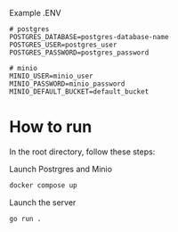Example .ENV

```.env
# postgres
POSTGRES_DATABASE=postgres-database-name
POSTGRES_USER=postgres_user
POSTGRES_PASSWORD=postgres_password

# minio
MINIO_USER=minio_user
MINIO_PASSWORD=minio_password
MINIO_DEFAULT_BUCKET=default_bucket
```

# How to run

In the root directory, follow these steps:

Launch Postrgres and Minio
```bash
docker compose up
```

Launch the server
```bash
go run .
```


